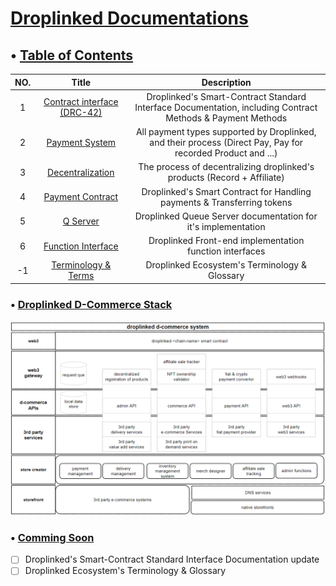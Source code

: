 # <u>Droplinked Documentations</u>

## • <u>Table of Contents</u>
<!-- 1. Contract interface (DRC-42)
2. Payment System
3. Decentralization
-->

| **NO.** 	|                      **Title**                      	|                                                **Description**                                               	|
|:-------:	|:---------------------------------------------------:	|:------------------------------------------------------------------------------------------------------------:	|
|    1    	| [Contract interface (DRC-42)](ContractInterface.md) 	|  Droplinked's Smart-Contract Standard Interface Documentation, including Contract Methods & Payment Methods  	|
|    2    	|          [Payment System](PaymentSystem.md)         	| All payment types supported by Droplinked, and their process (Direct Pay, Pay for recorded Product and ...)  	|
|    3    	|       [Decentralization](Decentralization.md)       	|                   The process of decentralizing droplinked's products (Record + Affiliate)                   	|
|    4    	|        [Payment Contract](PaymentContract.md)       	|                    Droplinked's Smart Contract for Handling payments & Transferring tokens                   	|
|    5    	|                [Q Server](QServer.md)               	|                         Droplinked Queue Server documentation for it's implementation                        	|
|    6    	| [Function Interface](functionInterface.md)          	|                            Droplinked Front-end implementation function interfaces                           	|
|    -1   	|           [Terminology & Terms](Terms.md)           	|                                 Droplinked Ecosystem's Terminology & Glossary                                	|

### • <u>Droplinked D-Commerce Stack</u>
<img src="DroplinkedStack.png">

### • <u>Comming Soon</u>
- [ ] Droplinked's Smart-Contract Standard Interface Documentation update
- [ ] Droplinked Ecosystem's Terminology & Glossary
